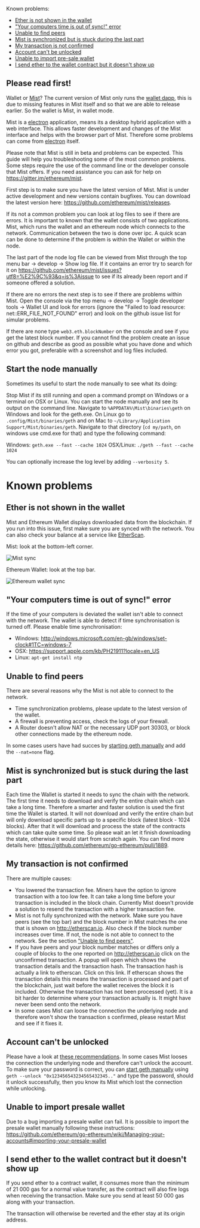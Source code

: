 Known problems:
- [Ether is not shown in the wallet](#ether-is-not-shown-in-the-wallet)
- ["Your computers time is out of sync!" error](#your-computers-time-it-out-of-sync-error)
- [Unable to find peers](#unable-to-find-peers)
- [Mist is synchronized but is stuck during the last part](#mist-is-synchronized-but-is-stuck-during-the-last-part)
- [My transaction is not confirmed](#my-transaction-is-not-confirmed)
- [Account can't be unlocked](#account-cant-be-unlocked)
- [Unable to import pre-sale wallet](#unable-to-import-presale-wallet)
- [I send ether to the wallet contract but it doesn't show up](#i-send-ether-to-the-wallet-contract-but-it-doesnt-show-up)

## Please read first!

Wallet or [Mist](https://github.com/ethereum/mist)? The current version of Mist only runs the [wallet dapp](https://github.com/ethereum/meteor-dapp-wallet), this is due to missing features in Mist itself and so that we are able to release earlier. So the wallet is Mist, in wallet mode.

Mist is a [electron](https://github.com/atom/electron) application, means its a desktop hybrid application with a web interface. This allows faster development and changes of the Mist interface and helps with the browser part of Mist. Therefore some problems can come from [electron](https://github.com/atom/electron) itself.

Please note that Mist is still in beta and problems can be expected. This guide will help you troubleshooting some of the most common problems. Some steps require the use of the command line or the developer console that Mist offers. If you need assistance you can ask for help on https://gitter.im/ethereum/mist.

First step is to make sure you have the latest version of Mist. Mist is under active development and new versions contain bugfixes. You can download the latest version here: https://github.com/ethereum/mist/releases.

If its not a common problem you can look at log files to see if there are errors. It is important to known that the wallet consists of two applications. Mist, which runs the wallet and an ethereum node which connects to the network. Communication between the two is done over ipc. A quick scan can be done to determine if the problem is within the Wallet or within the node.

The last part of the node log file can be viewed from Mist through the top menu bar -> develop -> Show log file. If it contains an error try to search for it on https://github.com/ethereum/mist/issues?utf8=%E2%9C%93&q=is%3Aissue to see if its already been report and if someone offered a solution.

If there are no errors the next step is to see if there are problems within Mist. Open the console via the top menu -> develop -> Toggle developer tools -> Wallet UI and look for errors (ignore the "Failed to load resource: net::ERR_FILE_NOT_FOUND" error) and look on the github issue list for simular problems.

If there are none type `web3.eth.blockNumber` on the console and see if you get the latest block number. If you cannot find the problem create an issue on github and describe as good as possible what you have done and which error you got, preferable with a screenshot and log files included.

## Start the node manually

Sometimes its useful to start the node manually to see what its doing:

Stop Mist if its still running and open a command prompt on Windows or a terminal on OSX or Linux. You can start the node manually and see its output on the command line. Navigate to `%APPDATA%\Mist\binaries\geth` on Windows and look for the geth.exe. On Linux go to `.config/Mist/binaries/geth` and on Mac to `~/Library/Application Support/Mist/binaries/geth`. Navigate to that directory (`cd my/path`, on windows use cmd.exe for that) and type the following command:

Windows: `geth.exe --fast --cache 1024`
OSX/Linux: `./geth --fast --cache 1024`

You can optionally increase the log level by adding `--verbosity 5`.

# Known problems

## Ether is not shown in the wallet
Mist and Ethereum Wallet displays downloaded data from the blockchain. If you run into this issue, first make sure you are synced with the network. You can also check your balance at a service like [EtherScan](https://etherscan.io).

Mist: look at the bottom-left corner.

![Mist sync](https://user-images.githubusercontent.com/47108/26845307-77d738aa-4acc-11e7-86a7-e7af4a8e3fe3.png)

Ethereum Wallet: look at the top bar.

![Ethereum wallet sync](https://user-images.githubusercontent.com/47108/26846108-22f4fd2e-4acf-11e7-876d-8fa5e5c2d875.png)


## "Your computers time is out of sync!" error
If the time of your computers is deviated the wallet isn't able to connect with the network. The wallet is able to detect if time synchronisation is turned off. Please enable time synchronisation:
- Windows: http://windows.microsoft.com/en-gb/windows/set-clock#1TC=windows-7
- OSX: https://support.apple.com/kb/PH21911?locale=en_US
- Linux:  `apt-get install ntp`

## Unable to find peers
There are several reasons why the Mist is not able to connect to the network.
- Time synchronization problems, please update to the latest version of the wallet.
- A firewall is preventing access, check the logs of your firewall.
- A Router doesn't allow NAT or the necessary UDP port 30303, or block other connections made by the ethereum node.

In some cases users have had succes by [starting geth manually](#start-the-node-manually) and add the `--nat=none` flag. 

## Mist is synchronized but is stuck during the last part

Each time the Wallet is started it needs to sync the chain with the network. The first time it needs to download and verify the entire chain which can take a long time. Therefore a smarter and faster solution is used the first time the Wallet is started. It will not download and verify the entire chain but will only download specific parts up to a specific block (latest block - 1024 blocks). After that it will download and process the state of the contracts which can take quite some time. So please wait an let it finish downloading the state, otherwise it would start from scratch again. You can find more details here: https://github.com/ethereum/go-ethereum/pull/1889.

## My transaction is not confirmed

There are multiple causes:
- You lowered the transaction fee. Miners have the option to ignore transaction with a too low fee. It can take a long time before your transaction is included in the block chain. Currently Mist doesn't provide a solution to resend the transaction with a higher transaction fee.
- Mist is not fully synchronized with the network. Make sure you have peers (see the top bar) and the block number in Mist matches the one that is shown on http://etherscan.io. Also check if the block number increases over time. If not, the node is not able to connect to the network. See the section ["Unable to find peers"](#unable-to-find-peers).
- If you have peers and your block number matches or differs only a couple of blocks to the one reported on http://etherscan.io click on the unconfirmed transaction. A popup will open which shows the transaction details and the transaction hash. The transaction hash is actually a link to etherscan. Click on this link. If etherscan shows the transaction details this means the transaction is processed and part of the blockchain, just wait before the wallet receives the block it is included. Otherwise the transaction has not been processed (yet). It is a bit harder to determine where your transaction actually is. It might have never been send onto the network.
- In some cases Mist can loose the connection the underlying node and therefore won't show the transaction s confirmed, please restart Mist and see if it fixes it.

## Account can't be unlocked

Please have a look at [these recommendations](https://github.com/ethereum/mist/issues/669).
In some cases Mist looses the connection the underlying node and therefore can't unlock the account. To make sure your password is correct, you can [start geth manually](#start-the-node-manually) using `geth --unlock "0x123456543234565432345.."` and type the password, should it unlock successfully, then you know its Mist which lost the connection while unlocking.

## Unable to import presale wallet

Due to a bug importing a presale wallet can fail. It is possible to import the presale wallet manually following these instructions: https://github.com/ethereum/go-ethereum/wiki/Managing-your-accounts#importing-your-presale-wallet

## I send ether to the wallet contract but it doesn't show up

If you send ether to a contract wallet, it consumes more than the minimum of 21 000 gas for a normal value transfer, as the contract will also fire logs when receiving the transaction. Make sure you send at least 50 000 gas along with your transaction. 

The transaction will otherwise be reverted and the ether stay at its origin address.